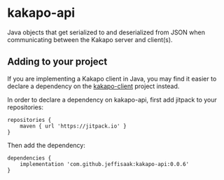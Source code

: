 # kakapo-api

Java objects that get serialized to and deserialized from JSON when communicating between the Kakapo server and client(s).

## Adding to your project

If you are implementing a Kakapo client in Java, you may find it easier to declare a dependency on the [kakapo-client](https://github.com/jeffisaak/kakapo-client) project instead.

In order to declare a dependency on kakapo-api, first add jitpack to your repositories:

```
repositories {
    maven { url 'https://jitpack.io' }
}
```

Then add the dependency:

```
dependencies {
    implementation 'com.github.jeffisaak:kakapo-api:0.0.6'
}
```
